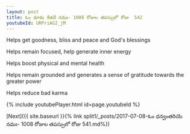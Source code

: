 ```yaml
---
layout: post
title: ఓం ధూమ కేతవే నమః- 1008 రోజుల తపస్సులో రోజు  542
youtubeId: URPriAG2_jM
---
```

 
 
Helps get goodness, bliss and peace and God's blessings
 
Helps remain focused, help generate inner energy 
 
Helps boost physical and mental health 
 
Helps remain grounded and generates a sense of gratitude towards the greater power 
 
Helps reduce bad karma
 
 
 
 


{% include youtubePlayer.html id=page.youtubeId %}
 
[Next]({{ site.baseurl }}{% link  split1/_posts/2017-07-08-ఓం ధన్వంతరియె నమః- 1008 రోజుల తపస్సులో రోజు  541.md%})
 
